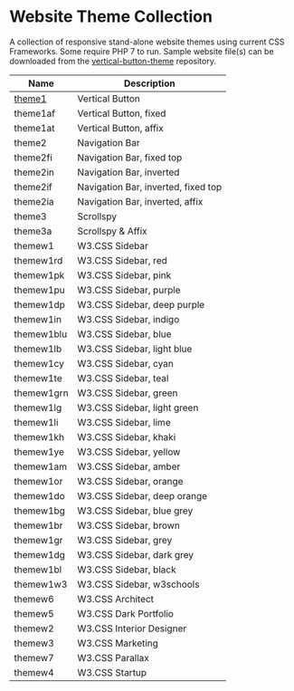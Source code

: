 # Website Theme Collection
A collection of responsive stand-alone website themes using current CSS Frameworks.  Some require PHP 7 to run.  Sample website file(s) can be downloaded from the [vertical-button-theme](https://github.com/emrickj/vertical-button-theme) repository.

| Name | Description |
| --- | --- |
| [theme1](theme1.php) | Vertical Button |
| theme1af | Vertical Button, fixed |
| theme1at | Vertical Button, affix |
| theme2 | Navigation Bar |
| theme2fi | Navigation Bar, fixed top |
| theme2in | Navigation Bar, inverted |
| theme2if | Navigation Bar, inverted, fixed top |
| theme2ia | Navigation Bar, inverted, affix |
| theme3 | Scrollspy |
| theme3a | Scrollspy & Affix |
| themew1 | W3.CSS Sidebar |
| themew1rd | W3.CSS Sidebar, red |
| themew1pk | W3.CSS Sidebar, pink |
| themew1pu | W3.CSS Sidebar, purple |
| themew1dp | W3.CSS Sidebar, deep purple |
| themew1in | W3.CSS Sidebar, indigo |
| themew1blu | W3.CSS Sidebar, blue |
| themew1lb | W3.CSS Sidebar, light blue |
| themew1cy | W3.CSS Sidebar, cyan |
| themew1te | W3.CSS Sidebar, teal |
| themew1grn | W3.CSS Sidebar, green |
| themew1lg | W3.CSS Sidebar, light green |
| themew1li | W3.CSS Sidebar, lime |
| themew1kh | W3.CSS Sidebar, khaki |
| themew1ye | W3.CSS Sidebar, yellow |
| themew1am | W3.CSS Sidebar, amber |
| themew1or | W3.CSS Sidebar, orange |
| themew1do | W3.CSS Sidebar, deep orange |
| themew1bg | W3.CSS Sidebar, blue grey |
| themew1br | W3.CSS Sidebar, brown |
| themew1gr | W3.CSS Sidebar, grey |
| themew1dg | W3.CSS Sidebar, dark grey |
| themew1bl | W3.CSS Sidebar, black |
| themew1w3 | W3.CSS Sidebar, w3schools |
| themew6 | W3.CSS Architect |
| themew5 | W3.CSS Dark Portfolio |
| themew2 | W3.CSS Interior Designer |
| themew3 | W3.CSS Marketing |
| themew7 | W3.CSS Parallax |
| themew4 | W3.CSS Startup |
